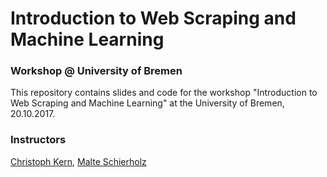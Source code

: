 Introduction to Web Scraping and Machine Learning
================

### Workshop @ University of Bremen

This repository contains slides and code for the workshop "Introduction to Web Scraping and Machine Learning" at the University of Bremen, 20.10.2017.

### Instructors

[Christoph Kern](http://sswml.uni-mannheim.de/Team/Christoph%20Kern/), [Malte Schierholz](http://sswml.uni-mannheim.de/Team/Malte%20Schierholz/)
